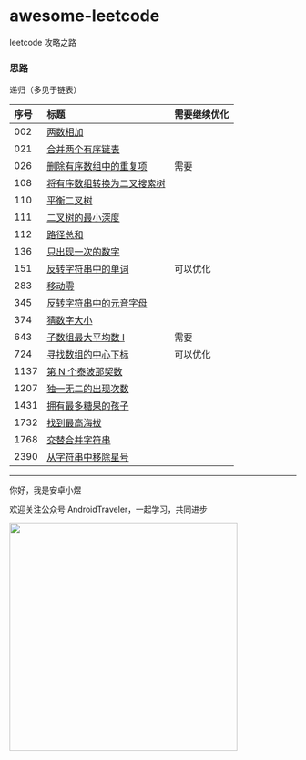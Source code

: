 # awesome-leetcode
leetcode 攻略之路

### 思路
递归（多见于链表）


| 序号      | 标题                             | 需要继续优化       |
|:--------|:-------------------------------|:-------------|
| 002     | [两数相加](./java/002.md)          |
| 021     | [合并两个有序链表](./java/021.md)      |
| 026     | [删除有序数组中的重复项](./java/026.md)   | 需要 |
| 108     | [将有序数组转换为二叉搜索树](./java/108.md) |
| 110     | [平衡二叉树](./java/110.md)         |
| 111     | [二叉树的最小深度](./java/111.md)      |
| 112     | [路径总和](./java/112.md)          |
| 136     | [只出现一次的数字](./java/136.md)      |
| 151     | [反转字符串中的单词](./java/151.md)     |可以优化|
| 283     | [移动零](./java/283.md)           |
| 345     | [反转字符串中的元音字母](./java/345.md)   |
| 374     | [猜数字大小](./java/374.md)         |
| 643     | [子数组最大平均数 I](./java/643.md)    |需要|
| 724     | [寻找数组的中心下标](./java/724.md)     |可以优化|
| 1137    | [第 N 个泰波那契数](./java/1137.md)   |
| 1207    | [独一无二的出现次数](./java/1207.md)    |
| 1431    | [拥有最多糖果的孩子](./java/1431.md)    |
| 1732    | [找到最高海拔](./java/1732.md)       |
| 1768    | [交替合并字符串](./java/1768.md)      |
| 2390    | [从字符串中移除星号](./java/2390.md)    |




<hr/>

你好，我是安卓小煜

欢迎关注公众号 AndroidTraveler，一起学习，共同进步

<img src="./res/image/wechat_official_account.jpg" width="400"/>
